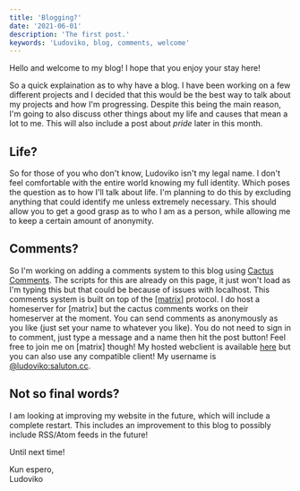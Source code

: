 ```yaml
---
title: 'Blogging?'
date: '2021-06-01'
description: 'The first post.'
keywords: 'Ludoviko, blog, comments, welcome'
---
```

Hello and welcome to my blog! I hope that you enjoy your stay here!

So a quick explaination as to why have a blog. I have been working on a few different projects and I decided that this would be the best way to talk about my projects and how I'm progressing. Despite this being the main reason, I'm going to also discuss other things about my life and causes that mean a lot to me. This will also include a post about _pride_ later in this month.

## Life?
So for those of you who don&#39;t know, Ludoviko isn&#39;t my legal name. I don't feel comfortable with the entire world knowing my full identity. Which poses the question as to how I'll talk about life. I'm planning to do this by excluding anything that could identify me unless extremely necessary. This should allow you to get a good grasp as to who I am as a person, while allowing me to keep a certain amount of anonymity.

## Comments?
So I'm working on adding a comments system to this blog using [Cactus Comments](https://cactus.chat). The scripts for this are already on this page, it just won't load as I'm typing this but that could be because of issues with localhost. This comments system is built on top of the [\[matrix\]](https://matrix.org) protocol. I do host a homeserver for [matrix] but the cactus comments works on their homeserver at the moment. You can send comments as anonymously as you like (just set your name to whatever you like). You do not need to sign in to comment, just type a message and a name then hit the post button! Feel free to join me on [matrix] though! My hosted webclient is available [here](https://chat.saluton.cc) but you can also use any compatible client! My username is [@ludoviko:saluton.cc](https://matrix.to/#/@ludoviko:saluton.cc).

## Not so final words?
I am looking at improving my website in the future, which will include a complete restart. This includes an improvement to this blog to possibly include RSS/Atom feeds in the future!

Until next time!

Kun espero,  
Ludoviko